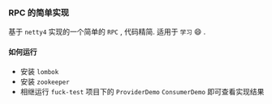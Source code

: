 ### RPC 的简单实现

基于 `netty4` 实现的一个简单的 `RPC` , 代码精简. 适用于 `学习` :smile: .

#### 如何运行

*   安装 `lombok`
*   安装 `zookeeper`
*   相继运行 `fuck-test` 项目下的 `ProviderDemo` `ConsumerDemo` 即可查看实现结果